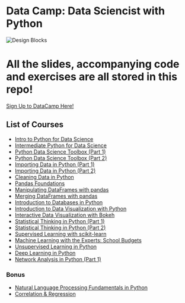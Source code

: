 # Data Camp: Data Sciencist with Python

![Design Blocks](https://images.unsplash.com/photo-1518364538800-6bae3c2ea0f2?ixlib=rb-0.3.5&ixid=eyJhcHBfaWQiOjEyMDd9&s=193d96d744872badcbbf5bdfc7b347f2&auto=format&fit=crop&w=1951&q=80)

# All the slides, accompanying code and exercises are all stored in this repo!

[Sign Up to DataCamp Here!](https://www.datacamp.com)

## List of Courses

  - [Intro to Python for Data Science](https://github.com/ahull002/datacamp_datascience_track/tree/master/Intro%20to%20Python%20for%20Data%20Science)
  - [Intermediate Python for Data Science](https://github.com/ahull002/datacamp_datascience_track/tree/master/Intermediate%20Python%20for%20Data%20Science)
  - [Python Data Science Toolbox (Part 1)](https://github.com/ahull002/datacamp_datascience_track/tree/master/Python%20Data%20Science%20Toolbox%20pt1)
  - [Python Data Science Toolbox (Part 2)](https://github.com/ahull002/datacamp_datascience_track/tree/master/Python%20Data%20Science%20Toolbox%20pt2)
  - [Importing Data in Python (Part 1)](https://github.com/ahull002/datacamp_datascience_track/tree/master/Importing%20Data%20in%20Python%20pt1)
  - [Importing Data in Python (Part 2)](https://github.com/ahull002/datacamp_datascience_track/tree/master/Importing%20Data%20in%20Python%20pt2)
  - [Cleaning Data in Python](https://github.com/ahull002/datacamp_datascience_track/tree/master/Cleaning%20Data%20in%20Python)
  - [Pandas Foundations](https://github.com/ahull002/datacamp_datascience_track/tree/master/Pandas%20Foundations)
  - [Manipulating DataFrames with pandas](https://github.com/ahull002/datacamp_datascience_track/tree/master/Manipulating%20DataFrames%20with%20pandas)
  - [Merging DataFrames with pandas](https://github.com/ahull002/datacamp_datascience_track/tree/master/Merging%20DataFrames%20with%20pandas)
  - [Introduction to Databases in Python](https://github.com/ahull002/datacamp_datascience_track/tree/master/Introduction%20to%20Databases%20in%20Python)
  - [Introduction to Data Visualization with Python](https://github.com/ahull002/datacamp_datascience_track/tree/master/Introduction%20to%20Data%20Visualizaion%20with%20Python)
  - [Interactive Data Visualization with Bokeh](https://github.com/ahull002/datacamp_datascience_track/tree/master/Interactive%20Data%20Visualization%20with%20Bokeh)
  - [Statistical Thinking in Python (Part 1)](https://github.com/ahull002/datacamp_datascience_track/tree/master/Statistical%20Thinking%20in%20Python%20(Part%201))
  - [Statistical Thinking in Python (Part 2)](https://github.com/ahull002/datacamp_datascience_track/tree/master/Statistical%20Thinking%20in%20Python%20(Part%202))
  - [Supervised Learning with scikit-learn](https://github.com/ahull002/datacamp_datascience_track/tree/master/Supervised%20Learning%20with%20scikit-learn)
  - [Machine Learning with the Experts: School Budgets](https://github.com/ahull002/datacamp_datascience_track/tree/master/Machine%20Learning%20with%20Experts-School%20Budgets)
  - [Unsupervised Learning in Python](https://github.com/ahull002/datacamp_datascience_track/tree/master/Unsupervised%20Learning%20in%20Python)
  - [Deep Learning in Python](https://github.com/ahull002/datacamp_datascience_track/tree/master/Deep%20Learning%20in%20Python)
  - [Network Analysis in Python (Part 1)](https://github.com/ahull002/datacamp_datascience_track/tree/master/Network%20Analysis%20in%20Python%20(Part%201))
  
  ### Bonus
  
  - [Natural Language Processing Fundamentals in Python](https://github.com/ahull002/datacamp_datascience_track/tree/master/Natural%20Language%20Processing%20Fundamentals%20in%20Python)
  - [Correlation & Regression](https://github.com/ahull002/datacamp_datascience_track/tree/master/Correlation%20and%20Regression)
  
  

